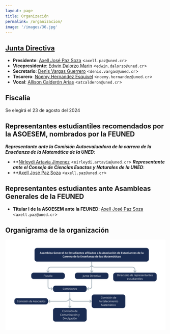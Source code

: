 ```yaml
---
layout: page
title: Organización
permalink: /organizacion/
image: '/images/36.jpg'
---
```


## [Junta Directiva](mailto:asoesem@uned.ac.cr)

* **Presidente**: [Axell José Paz Soza](mailto:axell.paz@uned.cr) <`axell.paz@uned.cr`>
* **Vicepresidente**: [Edwin Dalorzo Marin](mailto:edwin.dalorzo@uned.cr) <`edwin.dalorzo@uned.cr`>
* **Secretario**: [Denis Vargas Guerrero](mailto:denis.vargas@uned.cr) <`denis.vargas@uned.cr`>
* **Tesorero**: [Noemy Hernandez Esquivel](mailto:noemy.hernandez@uned.cr) <`noemy.hernandez@uned.cr`>
* **Vocal**: [Allison Calderón Arias](mailto:atcalderonm@uned.cr) <`atcalderon@uned.cr`>


## Fiscalía

Se elegirá el 23 de agosto del 2024 


## Representantes estudiantiles recomendados por la ASOESEM, nombrados por la FEUNED

***Representante ante la Comisión Autoevaluadora de la carrera de la Enseñanza de la Matemática de la UNED***:
* **[Nirleydi Artavia Jimenez](mailto:nirleydi.artavia@uned.cr) <`nirleydi.artavia@uned.cr`>
***Representante ante el Consejo de Ciencias Exactas y Naturales de la UNED***:
* **[Axell José Paz Soza](mailto:axell.paz@uned.cr) <`axell.paz@uned.cr`>

## Representantes estudiantes ante Asambleas Generales de la FEUNED
* **Titular I de la ASOESEM ante la FEUNED**: [Axell José Paz Soza](mailto:axell.paz@uned.cr) <`axell.paz@uned.cr`>


## Organigrama de la organización

![Configuración del formato de la hoja](/images/125.png)
